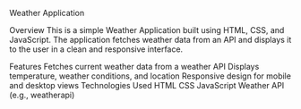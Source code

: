 Weather Application

Overview
This is a simple Weather Application built using HTML, CSS, and JavaScript. The application fetches weather data from an API and displays it to the user in a clean and responsive interface.

Features
Fetches current weather data from a weather API
Displays temperature, weather conditions, and location
Responsive design for mobile and desktop views
Technologies Used
HTML
CSS
JavaScript
Weather API (e.g., weatherapi)
